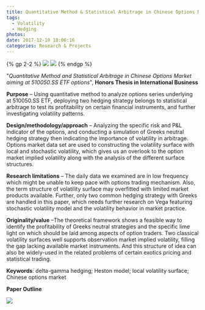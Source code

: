 ```yaml
---
title: Quantitative Method & Statistical Arbitrage in Chinese Options Market
tags:
  - Volatility
  - Hedging
photos:
date: 2017-12-10 18:06:16
categories: Research & Projects
---
```


{% gp 2-2 %}
![](http://wenchao4quant.oss-ap-southeast-1.aliyuncs.com/research/dissertation/implied.png)
![](http://wenchao4quant.oss-ap-southeast-1.aliyuncs.com/research/dissertation/sensitivity.png)
{% endgp %}

"*Quantitative Method and Statistical Arbitrage in Chinese Options Market aiming at 510050.SS ETF options*", **Honors Thesis in International Business**

**Purpose** – Using quantitative method to analyze options series underlying at 510050.SS ETF, deploying two hedging strategy belongs to statistical arbitrage to test its profitability on certain financial instruments, and further investigating volatility patterns.

<!-- more -->

**Design/methodology/approach** – Analyzing the specific risk and P&L indicator of the options, and conducting a simulation of Greeks neutral hedging strategy then indicating the importance of volatility in arbitrage. Options market data set are used to constructing the volatility surface with local and stochastic volatility, which gives us an overlook to the option market implied volatility along with the analysis of the different surface structures.

**Research limitations** – The daily data we examined are in low frequency which might be unable to keep pace with options trading mechanism. Also, the term structure of volatility surface may overfitted with limited market products available. Further, only two common hedging strategy with Greeks are handled in this paper, which needs further research on Vega featuring stochastic volatility model and the volatility behavior in market practice.

**Originality/value** –The theoretical framework shows a feasible way to identify the profitability of Greeks neutral strategies and the specific lime light on which should be laid among aspects of option traders. Two classical volatility surfaces well supports observation market implied volatility, filling
the gap lacking available market instruments. And this structure of idea can also be widely-used in the related problems of certain exotics pricing and statistical trading.

**Keywords**: delta-gamma hedging; Heston model; local volatility surface; Chinese options market

**Paper Outline**

![](http://wenchao4quant.oss-ap-southeast-1.aliyuncs.com/research/dissertation/dissertation_outline.bmp)

